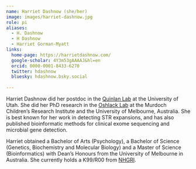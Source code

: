 ```yaml
---
name: Harriet Dashnow (she/her)
image: images/harriet-dashnow.jpg
role: pi
aliases:
  - H. Dashnow
  - H Dashnow
  - Harriet Gorman-Myatt
links:
  home-page: https://harrietdashnow.com/
  google-scholar: 4Y3m53gAAAAJ&hl=en
  orcid: 0000-0001-8433-6270
  twitter: hdashnow
  bluesky: hdashnow.bsky.social
  
---
```


Harriet Dashnow did her postdoc in the [Quinlan Lab](http://quinlanlab.org/) at the University of Utah. She did her PhD research in the [Oshlack Lab](http://oshlacklab.com/) at the Murdoch Children’s Research Institute and the University of Melbourne, Australia. She is best known for her work in detecting STR expansions, and has also published bioinformatic methods for clinical exome sequencing and microbial gene detection.

Harriet obtained a Bachelor of Arts (Psychology), a Bachelor of Science (Genetics, Biochemistry and Molecular Biology) and a Master of Science (Bioinformatics) with Dean’s Honours from the University of Melbourne in Australia. She currently holds a K99/R00 from [NHGRI](https://www.genome.gov/).


